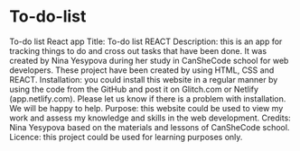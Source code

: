 # To-do-list
To-do list React app
Title: To-do list REACT
Description: this is an app for tracking things to do and cross out tasks that have been done. It was created by Nina Yesypova during her study in CanSheCode school for web developers. These project have been created by using HTML, CSS and REACT. 
Installation: you could install this website in a regular manner by using the code from the GitHub and post it on Glitch.com or Netlify (app.netlify.com). Please let us know if there is a problem with installation. We will be happy to help.
Purpose: this website could be used to view my work and assess my knowledge and skills in the web development. 
Credits: Nina Yesypova based on the materials and lessons of CanSheCode school. 
Licence: this project could be used for learning purposes only.
